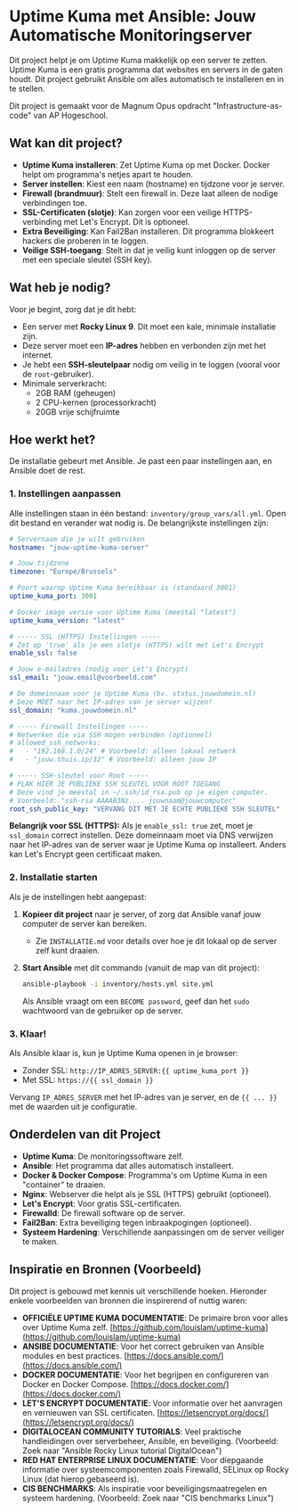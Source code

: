 # Uptime Kuma met Ansible: Jouw Automatische Monitoringserver

Dit project helpt je om Uptime Kuma makkelijk op een server te zetten. Uptime Kuma is een gratis programma dat websites en servers in de gaten houdt. Dit project gebruikt Ansible om alles automatisch te installeren en in te stellen.

Dit project is gemaakt voor de Magnum Opus opdracht "Infrastructure-as-code" van AP Hogeschool.

## Wat kan dit project?

- **Uptime Kuma installeren**: Zet Uptime Kuma op met Docker. Docker helpt om programma's netjes apart te houden.
- **Server instellen**: Kiest een naam (hostname) en tijdzone voor je server.
- **Firewall (brandmuur)**: Stelt een firewall in. Deze laat alleen de nodige verbindingen toe.
- **SSL-Certificaten (slotje)**: Kan zorgen voor een veilige HTTPS-verbinding met Let's Encrypt. Dit is optioneel.
- **Extra Beveiliging**: Kan Fail2Ban installeren. Dit programma blokkeert hackers die proberen in te loggen.
- **Veilige SSH-toegang**: Stelt in dat je veilig kunt inloggen op de server met een speciale sleutel (SSH key).

## Wat heb je nodig?

Voor je begint, zorg dat je dit hebt:

- Een server met **Rocky Linux 9**. Dit moet een kale, minimale installatie zijn.
- Deze server moet een **IP-adres** hebben en verbonden zijn met het internet.
- Je hebt een **SSH-sleutelpaar** nodig om veilig in te loggen (vooral voor de `root`-gebruiker).
- Minimale serverkracht:
  - 2GB RAM (geheugen)
  - 2 CPU-kernen (processorkracht)
  - 20GB vrije schijfruimte

## Hoe werkt het?

De installatie gebeurt met Ansible. Je past een paar instellingen aan, en Ansible doet de rest.

### 1. Instellingen aanpassen

Alle instellingen staan in één bestand: `inventory/group_vars/all.yml`. Open dit bestand en verander wat nodig is.
De belangrijkste instellingen zijn:

```yaml
# Servernaam die je wilt gebruiken
hostname: "jouw-uptime-kuma-server"

# Jouw tijdzone
timezone: "Europe/Brussels"

# Poort waarop Uptime Kuma bereikbaar is (standaard 3001)
uptime_kuma_port: 3001

# Docker image versie voor Uptime Kuma (meestal "latest")
uptime_kuma_version: "latest"

# ----- SSL (HTTPS) Instellingen -----
# Zet op 'true' als je een slotje (HTTPS) wilt met Let's Encrypt
enable_ssl: false

# Jouw e-mailadres (nodig voor Let's Encrypt)
ssl_email: "jouw.email@voorbeeld.com"

# De domeinnaam voor je Uptime Kuma (bv. status.jouwdomein.nl)
# Deze MOET naar het IP-adres van je server wijzen!
ssl_domain: "kuma.jouwdomein.nl"

# ----- Firewall Instellingen -----
# Netwerken die via SSH mogen verbinden (optioneel)
# allowed_ssh_networks:
#   - "192.168.1.0/24" # Voorbeeld: alleen lokaal netwerk
#   - "jouw.thuis.ip/32" # Voorbeeld: alleen jouw IP

# ----- SSH-sleutel voor Root -----
# PLAK HIER JE PUBLIEKE SSH SLEUTEL VOOR ROOT TOEGANG
# Deze vind je meestal in ~/.ssh/id_rsa.pub op je eigen computer.
# Voorbeeld: "ssh-rsa AAAAB3Nz.... jouwnaam@jouwcomputer"
root_ssh_public_key: "VERVANG DIT MET JE ECHTE PUBLIEKE SSH SLEUTEL"
```

**Belangrijk voor SSL (HTTPS):**
Als je `enable_ssl: true` zet, moet je `ssl_domain` correct instellen. Deze domeinnaam moet via DNS verwijzen naar het IP-adres van de server waar je Uptime Kuma op installeert. Anders kan Let's Encrypt geen certificaat maken.

### 2. Installatie starten

Als je de instellingen hebt aangepast:

1.  **Kopieer dit project** naar je server, of zorg dat Ansible vanaf jouw computer de server kan bereiken.
    - Zie `INSTALLATIE.md` voor details over hoe je dit lokaal op de server zelf kunt draaien.
2.  **Start Ansible** met dit commando (vanuit de map van dit project):

    ```bash
    ansible-playbook -i inventory/hosts.yml site.yml
    ```

    Als Ansible vraagt om een `BECOME password`, geef dan het `sudo` wachtwoord van de gebruiker op de server.

### 3. Klaar!

Als Ansible klaar is, kun je Uptime Kuma openen in je browser:

- Zonder SSL: `http://IP_ADRES_SERVER:{{ uptime_kuma_port }}`
- Met SSL: `https://{{ ssl_domain }}`

Vervang `IP_ADRES_SERVER` met het IP-adres van je server, en de `{{ ... }}` met de waarden uit je configuratie.

## Onderdelen van dit Project

- **Uptime Kuma**: De monitoringssoftware zelf.
- **Ansible**: Het programma dat alles automatisch installeert.
- **Docker & Docker Compose**: Programma's om Uptime Kuma in een "container" te draaien.
- **Nginx**: Webserver die helpt als je SSL (HTTPS) gebruikt (optioneel).
- **Let's Encrypt**: Voor gratis SSL-certificaten.
- **Firewalld**: De firewall software op de server.
- **Fail2Ban**: Extra beveiliging tegen inbraakpogingen (optioneel).
- **Systeem Hardening**: Verschillende aanpassingen om de server veiliger te maken.

## Inspiratie en Bronnen (Voorbeeld)

Dit project is gebouwd met kennis uit verschillende hoeken. Hieronder enkele voorbeelden van bronnen die inspirerend of nuttig waren:

- **OFFICIËLE UPTIME KUMA DOCUMENTATIE**: De primaire bron voor alles over Uptime Kuma zelf. [https://github.com/louislam/uptime-kuma](https://github.com/louislam/uptime-kuma)
- **ANSIBE DOCUMENTATIE**: Voor het correct gebruiken van Ansible modules en best practices. [https://docs.ansible.com/](https://docs.ansible.com/)
- **DOCKER DOCUMENTATIE**: Voor het begrijpen en configureren van Docker en Docker Compose. [https://docs.docker.com/](https://docs.docker.com/)
- **LET'S ENCRYPT DOCUMENTATIE**: Voor informatie over het aanvragen en vernieuwen van SSL certificaten. [https://letsencrypt.org/docs/](https://letsencrypt.org/docs/)
- **DIGITALOCEAN COMMUNITY TUTORIALS**: Veel praktische handleidingen over serverbeheer, Ansible, en beveiliging. (Voorbeeld: Zoek naar "Ansible Rocky Linux tutorial DigitalOcean")
- **RED HAT ENTERPRISE LINUX DOCUMENTATIE**: Voor diepgaande informatie over systeemcomponenten zoals Firewalld, SELinux op Rocky Linux (dat hierop gebaseerd is).
- **CIS BENCHMARKS**: Als inspiratie voor beveiligingsmaatregelen en systeem hardening. (Voorbeeld: Zoek naar "CIS benchmarks Linux")
